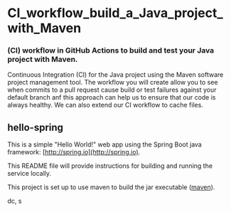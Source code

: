 # CI_workflow_build_a_Java_project_with_Maven

### (CI) workflow in GitHub Actions to build and test your Java project with Maven.
Continuous Integration (CI) for the Java project using the Maven software project management tool. The workflow you will create allow you to see when commits to a pull request cause build or test failures against your default branch anf this approach can help us to ensure that our code is always healthy. We can also extend our CI workflow to cache files.
 
## hello-spring

This is a simple "Hello World!" web app using the Spring Boot java framework:
[http://spring.io](http://spring.io).

This README file will provide instructions for building and running the service locally. 

This project is set up to use maven to build the jar executable ([maven](https://maven.apache.org/install.html)). 

dc, s
